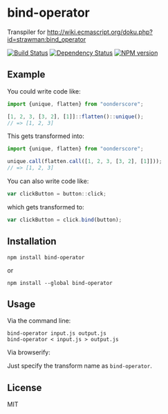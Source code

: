 # bind-operator

Transpiler for http://wiki.ecmascript.org/doku.php?id=strawman:bind_operator

[![Build Status](https://img.shields.io/travis/ForbesLindesay/bind-operator/master.svg)](https://travis-ci.org/ForbesLindesay/bind-operator)
[![Dependency Status](https://img.shields.io/gemnasium/ForbesLindesay/bind-operator.svg)](https://gemnasium.com/ForbesLindesay/bind-operator)
[![NPM version](https://img.shields.io/npm/v/bind-operator.svg)](https://www.npmjs.org/package/bind-operator)

## Example

You could write code like:

```js
import {unique, flatten} from "oonderscore";

[1, 2, 3, [3, 2], [1]]::flatten()::unique();
// => [1, 2, 3]
```

This gets transformed into:

```js
import {unique, flatten} from "oonderscore";

unique.call(flatten.call([1, 2, 3, [3, 2], [1]]));
// => [1, 2, 3]
```

You can also write code like:

```js
var clickButton = button::click;
```

which gets transformed to:

```js
var clickButton = click.bind(button);
```

## Installation

    npm install bind-operator

or

    npm install --global bind-operator

## Usage

Via the command line:

```
bind-operator input.js output.js
bind-operator < input.js > output.js
```

Via browserify:

Just specify the transform name as `bind-operator`.

## License

  MIT
